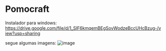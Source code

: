# Pomocraft

Instalador para windows: https://drive.google.com/file/d/1_SIF6kmqemBEgSovWodzeBccUHcBzug-/view?usp=sharing

segue algumas imagens:
![image](https://github.com/Luciomelo1407/Pomocraft/assets/115198473/a70d7b11-de2a-4366-b697-df60512d7b7f)

